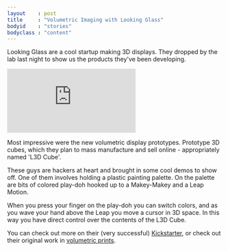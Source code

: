 ```yaml
---
layout    : post
title     : "Volumetric Imaging with Looking Glass"
bodyid    : "stories"
bodyclass : "content"
---
```

<p>Looking Glass are a cool startup making 3D displays. They dropped by the lab last night to show us the products they've been developing.</p>

<div class="video">
	<iframe src="https://player.vimeo.com/video/110447060?color=ffffff" frameborder="0" webkitallowfullscreen mozallowfullscreen allowfullscreen></iframe>
</div>

<p>Most impressive were the new volumetric display prototypes. Prototype 3D cubes, which they plan to mass manufacture and sell online - appropriately named 'L3D Cube'.</p>

<!--excerpt-ends-->

<p>These guys are hackers at heart and brought in some cool demos to show off. One of them involves holding a plastic painting palette. On the palette are bits of colored play-doh hooked up to a Makey-Makey and a Leap Motion.</p>

<p>When you press your finger on the play-doh you can switch colors, and as you wave your hand above the Leap you move a cursor in 3D space. In this way you have direct control over the contents of the L3D Cube.</p>

<p>You can check out more on their (very successful) <a href="https://www.kickstarter.com/projects/lookingglass/l3d-cube-the-3d-led-cube-from-the-future">Kickstarter</a>, or check out their original work in <a href="http://www.lookingglassfactory.com/">volumetric prints</a>.</p>